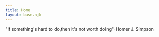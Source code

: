 ```yaml
---
title: Home
layout: base.njk
---
```


"If something's hard to do,then it's not worth doing"-Homer J. Simpson